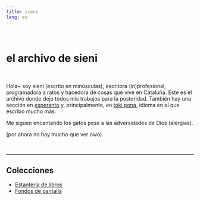 ```yaml
---
title: sieni
lang: es
---
```


<br>

# el archivo de sieni

<br>

Hola~ soy sieni (escrito en minúsculas), escritora (in)profesional, programadora a ratos y hacedora de cosas que vive en Cataluña. Este es el archivo donde dejo todos mis trabajos para la posteridad. También hay una sección en [esperanto](/eo) y, principalmente, en [toki pona](/sp), idioma en el que escribo mucho más. 

Me siguen encantando los gatos pese a las adversidades de Dios (alergias).

(por ahora no hay mucho que ver owo)

<br>

---

## Colecciones

* [Estantería de libros](estanteria)
* [Fondos de pantalla](fondos)